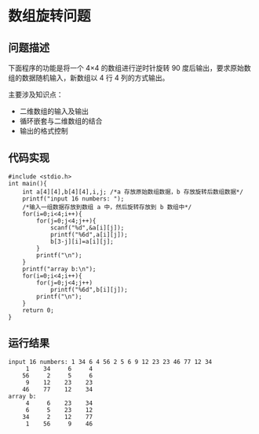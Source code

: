 # 数组旋转问题
## 问题描述
下面程序的功能是将一个 4×4 的数组进行逆时针旋转 90 度后输出，要求原始数组的数据随机输入，新数组以 4 行 4 列的方式输出。

主要涉及知识点：
+ 二维数组的输入及输出
+ 循环嵌套与二维数组的结合
+ 输出的格式控制
## 代码实现
```
#include <stdio.h>
int main(){
    int a[4][4],b[4][4],i,j; /*a 存放原始数组数据，b 存放旋转后数组数据*/
    printf("input 16 numbers: ");
    /*输入一组数据存放到数组 a 中，然后旋转存放到 b 数组中*/
    for(i=0;i<4;i++){
        for(j=0;j<4;j++){
            scanf("%d",&a[i][j]);
            printf("%6d",a[i][j]);
            b[3-j][i]=a[i][j];
        }
        printf("\n");
    }
    printf("array b:\n");
    for(i=0;i<4;i++){
        for(j=0;j<4;j++)
            printf("%6d",b[i][j]);
        printf("\n");
    }
    return 0;
}
```
## 运行结果
```
input 16 numbers: 1 34 6 4 56 2 5 6 9 12 23 23 46 77 12 34
     1    34     6     4
    56     2     5     6
     9    12    23    23
    46    77    12    34
array b:
     4     6    23    34
     6     5    23    12
    34     2    12    77
     1    56     9    46
```
